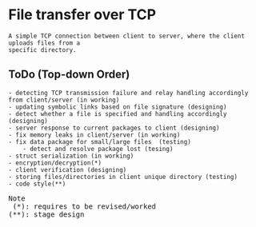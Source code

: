 # File transfer over TCP
    A simple TCP connection between client to server, where the client uploads files from a
    specific directory.

## ToDo (Top-down Order)
    - detecting TCP transmission failure and relay handling accordingly from client/server (in working)
    - updating symbolic links based on file signature (designing)
    - detect whether a file is specified and handling accordingly (designing)
    - server response to current packages to client (designing)
    - fix memory leaks in client/server (in working)
    - fix data package for small/large files  (testing)
        - detect and resolve package lost (tesing)
    - struct serialization (in working)
    - encryption/decryption(*)
    - client verification (designing)
    - storing files/directories in client unique directory (testing)
    - code style(**)

<pre>
Note
 (*): requires to be revised/worked
(**): stage design
</pre>